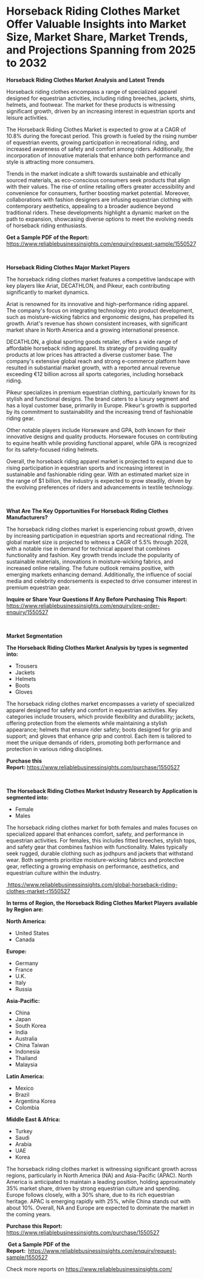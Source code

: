 <p><h1>Horseback Riding Clothes Market Offer Valuable Insights into Market Size, Market Share, Market Trends, and Projections Spanning from 2025 to 2032</h1></p><p><strong>Horseback Riding Clothes Market Analysis and Latest Trends</strong></p>
<p><p>Horseback riding clothes encompass a range of specialized apparel designed for equestrian activities, including riding breeches, jackets, shirts, helmets, and footwear. The market for these products is witnessing significant growth, driven by an increasing interest in equestrian sports and leisure activities. </p><p>The Horseback Riding Clothes Market is expected to grow at a CAGR of 10.8% during the forecast period. This growth is fueled by the rising number of equestrian events, growing participation in recreational riding, and increased awareness of safety and comfort among riders. Additionally, the incorporation of innovative materials that enhance both performance and style is attracting more consumers. </p><p>Trends in the market indicate a shift towards sustainable and ethically sourced materials, as eco-conscious consumers seek products that align with their values. The rise of online retailing offers greater accessibility and convenience for consumers, further boosting market potential. Moreover, collaborations with fashion designers are infusing equestrian clothing with contemporary aesthetics, appealing to a broader audience beyond traditional riders. These developments highlight a dynamic market on the path to expansion, showcasing diverse options to meet the evolving needs of horseback riding enthusiasts.</p></p>
<p><strong>Get a Sample PDF of the Report:&nbsp;</strong> <a href="https://www.reliablebusinessinsights.com/enquiry/request-sample/1550527?utm_campaign=3043&utm_medium=2&utm_source=Github&utm_content=ia&utm_term=04042025&utm_id=horseback-riding-clothes">https://www.reliablebusinessinsights.com/enquiry/request-sample/1550527</a></p>
<p>&nbsp;</p>
<p><strong>Horseback Riding Clothes Major Market Players</strong></p>
<p><p>The horseback riding clothes market features a competitive landscape with key players like Ariat, DECATHLON, and Pikeur, each contributing significantly to market dynamics. </p><p>Ariat is renowned for its innovative and high-performance riding apparel. The company's focus on integrating technology into product development, such as moisture-wicking fabrics and ergonomic designs, has propelled its growth. Ariat's revenue has shown consistent increases, with significant market share in North America and a growing international presence.</p><p>DECATHLON, a global sporting goods retailer, offers a wide range of affordable horseback riding apparel. Its strategy of providing quality products at low prices has attracted a diverse customer base. The company's extensive global reach and strong e-commerce platform have resulted in substantial market growth, with a reported annual revenue exceeding €12 billion across all sports categories, including horseback riding.</p><p>Pikeur specializes in premium equestrian clothing, particularly known for its stylish and functional designs. The brand caters to a luxury segment and has a loyal customer base, primarily in Europe. Pikeur's growth is supported by its commitment to sustainability and the increasing trend of fashionable riding gear. </p><p>Other notable players include Horseware and GPA, both known for their innovative designs and quality products. Horseware focuses on contributing to equine health while providing functional apparel, while GPA is recognized for its safety-focused riding helmets.</p><p>Overall, the horseback riding apparel market is projected to expand due to rising participation in equestrian sports and increasing interest in sustainable and fashionable riding gear. With an estimated market size in the range of $1 billion, the industry is expected to grow steadily, driven by the evolving preferences of riders and advancements in textile technology.</p></p>
<p>&nbsp;</p>
<p><strong>What Are The Key Opportunities For Horseback Riding Clothes Manufacturers?</strong></p>
<p><p>The horseback riding clothes market is experiencing robust growth, driven by increasing participation in equestrian sports and recreational riding. The global market size is projected to witness a CAGR of 5.5% through 2028, with a notable rise in demand for technical apparel that combines functionality and fashion. Key growth trends include the popularity of sustainable materials, innovations in moisture-wicking fabrics, and increased online retailing. The future outlook remains positive, with emerging markets enhancing demand. Additionally, the influence of social media and celebrity endorsements is expected to drive consumer interest in premium equestrian gear.</p></p>
<p><strong>Inquire or Share Your Questions If Any Before Purchasing This Report:</strong> <a href="https://www.reliablebusinessinsights.com/enquiry/pre-order-enquiry/1550527?utm_campaign=3043&utm_medium=2&utm_source=Github&utm_content=ia&utm_term=04042025&utm_id=horseback-riding-clothes">https://www.reliablebusinessinsights.com/enquiry/pre-order-enquiry/1550527</a></p>
<p>&nbsp;</p>
<p><strong>Market Segmentation</strong></p>
<p><strong>The Horseback Riding Clothes Market Analysis by types is segmented into:</strong></p>
<p><ul><li>Trousers</li><li>Jackets</li><li>Helmets</li><li>Boots</li><li>Gloves</li></ul></p>
<p><p>The horseback riding clothes market encompasses a variety of specialized apparel designed for safety and comfort in equestrian activities. Key categories include trousers, which provide flexibility and durability; jackets, offering protection from the elements while maintaining a stylish appearance; helmets that ensure rider safety; boots designed for grip and support; and gloves that enhance grip and control. Each item is tailored to meet the unique demands of riders, promoting both performance and protection in various riding disciplines.</p></p>
<p><strong>Purchase this Report:&nbsp;</strong><a href="https://www.reliablebusinessinsights.com/purchase/1550527?utm_campaign=3043&utm_medium=2&utm_source=Github&utm_content=ia&utm_term=04042025&utm_id=horseback-riding-clothes">https://www.reliablebusinessinsights.com/purchase/1550527</a></p>
<p>&nbsp;</p>
<p><strong>The Horseback Riding Clothes Market Industry Research by Application is segmented into:</strong></p>
<p><ul><li>Female</li><li>Males</li></ul></p>
<p><p>The horseback riding clothes market for both females and males focuses on specialized apparel that enhances comfort, safety, and performance in equestrian activities. For females, this includes fitted breeches, stylish tops, and safety gear that combines fashion with functionality. Males typically seek rugged, durable clothing such as jodhpurs and jackets that withstand wear. Both segments prioritize moisture-wicking fabrics and protective gear, reflecting a growing emphasis on performance, aesthetics, and equestrian culture within the industry.</p></p>
<p><a href="https://www.reliablebusinessinsights.com/global-horseback-riding-clothes-market-r1550527?utm_campaign=3043&utm_medium=2&utm_source=Github&utm_content=ia&utm_term=04042025&utm_id=horseback-riding-clothes">&nbsp;https://www.reliablebusinessinsights.com/global-horseback-riding-clothes-market-r1550527</a></p>
<p><strong>In terms of Region, the Horseback Riding Clothes Market Players available by Region are:</strong></p>
<p>
    <p> <strong> North America: </strong>
        <ul>
            <li>United States</li>
            <li>Canada</li>
        </ul>
        </p> 
    <p> <strong> Europe: </strong>
        <ul>
            <li>Germany</li>
            <li>France</li>
            <li>U.K.</li>
            <li>Italy</li>
            <li>Russia</li>
        </ul>
        </p> 
    <p> <strong> Asia-Pacific: </strong>
        <ul>
            <li>China</li>
            <li>Japan</li>
            <li>South Korea</li>
            <li>India</li>
            <li>Australia</li>
            <li>China Taiwan</li>
            <li>Indonesia</li>
            <li>Thailand</li>
            <li>Malaysia</li>
        </ul>
        </p> 
    <p> <strong> Latin America: </strong>
        <ul>
            <li>Mexico</li>
            <li>Brazil</li>
            <li>Argentina Korea</li>
            <li>Colombia</li>
        </ul>
        </p> 
    <p> <strong> Middle East & Africa: </strong>
        <ul>
            <li>Turkey</li>
            <li>Saudi</li>
            <li>Arabia</li>
            <li>UAE</li>
            <li>Korea</li>
        </ul>
    </p>
    </p>
<p><p>The horseback riding clothes market is witnessing significant growth across regions, particularly in North America (NA) and Asia-Pacific (APAC). North America is anticipated to maintain a leading position, holding approximately 35% market share, driven by strong equestrian culture and spending. Europe follows closely, with a 30% share, due to its rich equestrian heritage. APAC is emerging rapidly with 25%, while China stands out with about 10%. Overall, NA and Europe are expected to dominate the market in the coming years.</p></p>
<p><strong>Purchase this Report: </strong><a href="https://www.reliablebusinessinsights.com/purchase/1550527?utm_campaign=3043&utm_medium=2&utm_source=Github&utm_content=ia&utm_term=04042025&utm_id=horseback-riding-clothes">https://www.reliablebusinessinsights.com/purchase/1550527</a></p>
<p>&nbsp;<strong>Get a Sample PDF of the Report:&nbsp;&nbsp;</strong><a href="https://www.reliablebusinessinsights.com/enquiry/request-sample/1550527?utm_campaign=3043&utm_medium=2&utm_source=Github&utm_content=ia&utm_term=04042025&utm_id=horseback-riding-clothes">https://www.reliablebusinessinsights.com/enquiry/request-sample/1550527</a></p>
<p><strong></strong></p>
<p>Check more reports on <a href="https://www.reliablebusinessinsights.com/?utm_campaign=3043&utm_medium=2&utm_source=Github&utm_content=ia&utm_term=04042025&utm_id=horseback-riding-clothes">https://www.reliablebusinessinsights.com/</a></p>